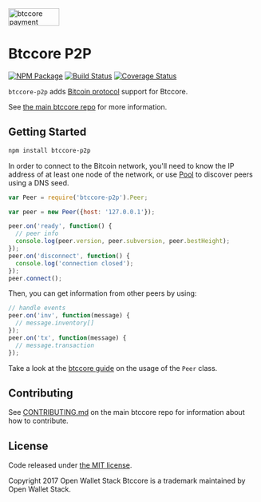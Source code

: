 <img src="http://btccore.io/css/images/btccore-p2p.svg" alt="btccore payment protocol" height="35" width="102">

Btccore P2P
=======

[![NPM Package](https://img.shields.io/npm/v/btccore-p2p.svg?style=flat-square)](https://www.npmjs.org/package/btccore-p2p)
[![Build Status](https://img.shields.io/travis/owstack/btccore-p2p.svg?branch=master&style=flat-square)](https://travis-ci.org/owstack/btccore-p2p)
[![Coverage Status](https://img.shields.io/coveralls/owstack/btccore-p2p.svg?style=flat-square)](https://coveralls.io/r/owstack/btccore-p2p?branch=master)

`btccore-p2p` adds [Bitcoin protocol](https://en.bitcoin.it/wiki/Protocol_documentation) support for Btccore.

See [the main btccore repo](https://github.com/owstack/btccore) for more information.

## Getting Started

```sh
npm install btccore-p2p
```
In order to connect to the Bitcoin network, you'll need to know the IP address of at least one node of the network, or use [Pool](/docs/pool.md) to discover peers using a DNS seed.

```javascript
var Peer = require('btccore-p2p').Peer;

var peer = new Peer({host: '127.0.0.1'});

peer.on('ready', function() {
  // peer info
  console.log(peer.version, peer.subversion, peer.bestHeight);
});
peer.on('disconnect', function() {
  console.log('connection closed');
});
peer.connect();
```

Then, you can get information from other peers by using:

```javascript
// handle events
peer.on('inv', function(message) {
  // message.inventory[]
});
peer.on('tx', function(message) {
  // message.transaction
});
```

Take a look at the [btccore guide](http://btccore.io/guide/peer.html) on the usage of the `Peer` class.

## Contributing

See [CONTRIBUTING.md](https://github.com/owstack/btccore/blob/master/CONTRIBUTING.md) on the main btccore repo for information about how to contribute.

## License

Code released under [the MIT license](https://github.com/owstack/btccore/blob/master/LICENSE).

Copyright 2017 Open Wallet Stack Btccore is a trademark maintained by Open Wallet Stack.
